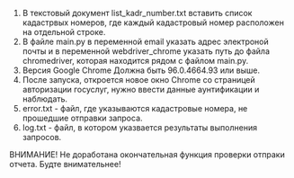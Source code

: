  
1. В текстовый документ list_kadr_number.txt вставить список кадастрвых номеров, где каждый кадастровый номер расположен на отдельной строке.
2. В файле main.py в переменной email указать адрес электроной почты и в переменной webdriver_chrome указать путь до файла chromedriver, которая находится рядом с файлом main.py.
3. Версия Google Chrome Должна быть 96.0.4664.93 или выше.
4. После запуска, откроется новое окно Chrome со страницей авторизации госуслуг, нужно ввести данные аунтификации и наблюдать.
5. error.txt - файл, где указываются кадастровые номера, не прошедшие отправки запроса.
6. log.txt - файл, в котором указвается результаты выполнения запросов.

ВНИМАНИЕ!
Не доработана окончательная функция проверки отпраки отчета. Будте внимательнее!
